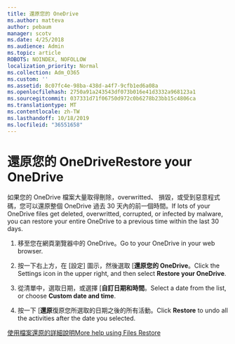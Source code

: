 ```yaml
---
title: 還原您的 OneDrive
ms.author: matteva
author: pebaum
manager: scotv
ms.date: 4/25/2018
ms.audience: Admin
ms.topic: article
ROBOTS: NOINDEX, NOFOLLOW
localization_priority: Normal
ms.collection: Adm_O365
ms.custom: ''
ms.assetid: 8c07fc4e-98ba-438d-a4f7-9cfb1ed6a08a
ms.openlocfilehash: 2750a91a243543df073b016e41d3332a968123a1
ms.sourcegitcommit: 037331d71f06750d972c0b6278b23bb15c4806ca
ms.translationtype: MT
ms.contentlocale: zh-TW
ms.lasthandoff: 10/18/2019
ms.locfileid: "36551658"
---
```

# <a name="restore-your-onedrive"></a><span data-ttu-id="eeed9-102">還原您的 OneDrive</span><span class="sxs-lookup"><span data-stu-id="eeed9-102">Restore your OneDrive</span></span>

<span data-ttu-id="eeed9-103">如果您的 OneDrive 檔案大量取得刪除，overwritted、 損毀，或受到惡意程式碼，您可以還原整個 OneDrive 過去 30 天內的前一個時間。</span><span class="sxs-lookup"><span data-stu-id="eeed9-103">If lots of your OneDrive files get deleted, overwritted, corrupted, or infected by malware, you can restore your entire OneDrive to a previous time within the last 30 days.</span></span>
  
1. <span data-ttu-id="eeed9-104">移至您在網頁瀏覽器中的 OneDrive。</span><span class="sxs-lookup"><span data-stu-id="eeed9-104">Go to your OneDrive in your web browser.</span></span>
    
2. <span data-ttu-id="eeed9-105">按一下右上方，在 [設定] 圖示，然後選取 [**還原您的 OneDrive**。</span><span class="sxs-lookup"><span data-stu-id="eeed9-105">Click the Settings icon in the upper right, and then select **Restore your OneDrive**.</span></span>
    
3. <span data-ttu-id="eeed9-106">從清單中，選取日期，或選擇 [**自訂日期和時間**。</span><span class="sxs-lookup"><span data-stu-id="eeed9-106">Select a date from the list, or choose **Custom date and time**.</span></span>
    
4. <span data-ttu-id="eeed9-107">按一下 [**還原**復原您所選取的日期之後的所有活動。</span><span class="sxs-lookup"><span data-stu-id="eeed9-107">Click **Restore** to undo all the activities after the date you selected.</span></span> 
    
[<span data-ttu-id="eeed9-108">使用檔案還原的詳細說明</span><span class="sxs-lookup"><span data-stu-id="eeed9-108">More help using Files Restore</span></span>](https://go.microsoft.com/fwlink/?linkid=872874)
  

